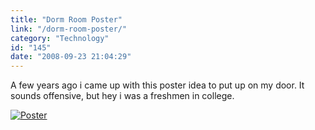 ```yaml
---
title: "Dorm Room Poster"
link: "/dorm-room-poster/"
category: "Technology"
id: "145"
date: "2008-09-23 21:04:29"
---
```


A few years ago i came up with this poster idea to put up on my door. It sounds offensive, but hey i was a freshmen in
college.

[![](/img/upload/poster.jpg "Poster")](/img/upload/poster.jpg)
